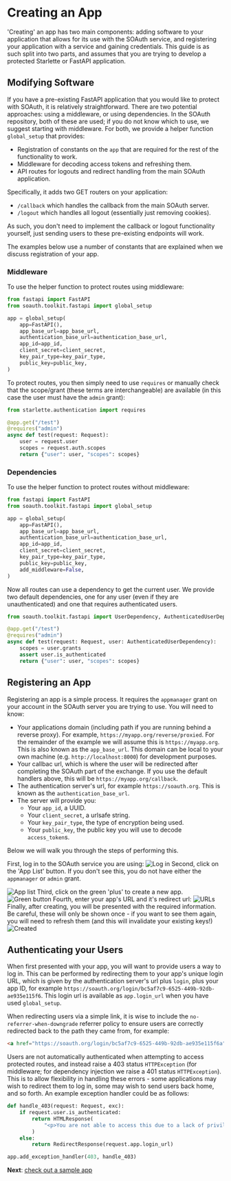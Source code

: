 Creating an App
===============

'Creating' an app has two main components: adding software to your application
that allows for its use with the SOAuth service, and registering your application
with a service and gaining credentials. This guide is as such split into two parts,
and assumes that you are trying to develop a protected Starlette or FastAPI
application.

Modifying Software
------------------

If you have a pre-existing FastAPI application that you would like to protect
with SOAuth, it is relatively straightforward. There are two potential approaches:
using a middleware, or using dependencies. In the SOAuth repository, both of these
are used; if you do not know which to use, we suggest starting with middleware. For
both, we provide a helper function `global_setup` that provides:

- Registration of constants on the `app` that are required for the rest of the
  functionality to work.
- Middleware for decoding access tokens and refreshing them.
- API routes for logouts and redirect handling from the main SOAuth application.

Specifically, it adds two GET routers on your application:

- `/callback` which handles the callback from the main SOAuth server.
- `/logout` which handles all logout (essentially just removing cookies).

As such, you don't need to implement the callback or logout functionality yourself,
just sending users to these pre-existing endpoints will work.

The examples below use a number of constants that are explained when we discuss
registration of your app.

### Middleware

To use the helper function to protect routes using middleware:

```python
from fastapi import FastAPI
from soauth.toolkit.fastapi import global_setup

app = global_setup(
    app=FastAPI(),
    app_base_url=app_base_url,
    authentication_base_url=authentication_base_url,
    app_id=app_id,
    client_secret=client_secret,
    key_pair_type=key_pair_type,
    public_key=public_key,
)
```

To protect routes, you then simply need to use `requires` or manually check
that the scope/grant (these terms are interchangeable) are available (in this case
the user must have the `admin` grant):

```python
from starlette.authentication import requires

@app.get("/test")
@requires("admin")
async def test(request: Request):
    user = request.user
    scopes = request.auth.scopes
    return {"user": user, "scopes": scopes}
```

### Dependencies

To use the helper function to protect routes without middleware:

```python
from fastapi import FastAPI
from soauth.toolkit.fastapi import global_setup

app = global_setup(
    app=FastAPI(),
    app_base_url=app_base_url,
    authentication_base_url=authentication_base_url,
    app_id=app_id,
    client_secret=client_secret,
    key_pair_type=key_pair_type,
    public_key=public_key,
    add_middleware=False,
)
```

Now all routes can use a dependency to get the current user. We provide
two default dependencies, one for any user (even if they are unauthenticated)
and one that requires authenticated users.

```python
from soauth.toolkit.fastapi import UserDependency, AuthenticatedUserDependency

@app.get("/test")
@requires("admin")
async def test(request: Request, user: AuthenticatedUserDependency):
    scopes = user.grants
    assert user.is_authenticated
    return {"user": user, "scopes": scopes}
```

Registering an App
------------------

Registering an app is a simple process. It requires the `appmanager` grant on your
account in the SOAuth server you are trying to use. You will need to know:

- Your applications domain (including path if you are running behind a reverse proxy).
  For example, `https://myapp.org/reverse/proxied`. For the remainder of the example
  we will assume this is `https://myapp.org`. This is also known as the `app_base_url`.
  This domain can be local to your own machine (e.g. `http://localhost:8000`) for
  development purposes.
- Your callbac url, which is where the user will be redirected after completing
  the SOAuth part of the exchange. If you use the default handlers above, this
  will be `https://myapp.org/callback`. 
- The authentication server's url, for example `https://soauth.org`. This is known as
  the `authentication_base_url`.
- The server will provide you:
  + Your `app_id`, a UUID.
  + Your `client_secret`, a urlsafe string.
  + Your `key_pair_type`, the type of encryption being used.
  + Your `public_key`, the public key you will use to decode `access_token`s.

Below we will walk you through the steps of performing this.

First, log in to the SOAuth service you are using:
![Log in](app_create_0.png)
Second, click on the 'App List' button. If you don't see this, you do not have either
the `appmanager` or `admin` grant.

![App list](app_create_1.png)
Third, click on the green 'plus' to create a new app.
![Green button](app_create_2.png)
Fourth, enter your app's URL and it's redirect url:
![URLs](app_create_3.png)
Finally, after creating, you will be presented with the required information. Be careful,
these will only be shown once - if you want to see them again, you will need to refresh them
(and this will invalidate your existing keys!)
![Created](app_create_4.png)

Authenticating your Users
-------------------------

When first presented with your app, you will want to provide users a way to log
in.  This can be performed by redirecting them to your app's unique login URL,
which is given by the authentication server's url plus `login`, plus your app
ID, for example `https://soauth.org/login/bc5af7c9-6525-449b-92db-ae935e115f6`.
This login url is available as `app.login_url` when you have used `global_setup`.

When redirecting users via a simple link, it is wise to include the
`no-referrer-when-downgrade` referrer policy to ensure users are correctly
redirected back to the path they came from, for example:

```html
<a href="https://soauth.org/login/bc5af7c9-6525-449b-92db-ae935e115f6a" referrerpolicy="no-referrer-when-downgrade">Login</a>
```

Users are not automatically authenticated when attempting to access protected
routes, and instead raise a 403 status `HTTPException` (for middleware; for
dependency injection we raise a 401 status `HTTPException`). This is to allow
flexibility in handling these errors - some applications may wish to redirect
them to log in, some may wish to send users back home, and so forth. An example
exception handler could be as follows:

```python
def handle_403(request: Request, exc):
    if request.user.is_authenticated:
        return HTMLResponse(
            "<p>You are not able to access this due to a lack of priviliges</p>"
        )
    else:
        return RedirectResponse(request.app.login_url)

app.add_exception_handler(403, handle_403)
```

**Next**: [check out a sample app](sample.md)

